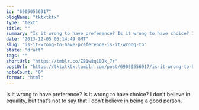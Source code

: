 ```yaml
---
id: "69050556917"
blogName: "tktxtktx"
type: "text"
title: ""
summary: "Is it wrong to have preference? Is it wrong to have choice? I don't believe in equality, but that's not to say that I don't..."
date: "2013-12-05 05:14:49 GMT"
slug: "is-it-wrong-to-have-preference-is-it-wrong-to"
state: "draft"
tags: ""
shortUrl: "https://tmblr.co/ZB1w8q10Jk_7r"
postUrl: "https://tktxtktx.tumblr.com/post/69050556917/is-it-wrong-to-have-preference-is-it-wrong-to"
noteCount: "0"
format: "html"
---
```


Is it wrong to have preference? Is it wrong to have choice? I don’t believe in equality, but that’s not to say that I don’t believe in being a good person.